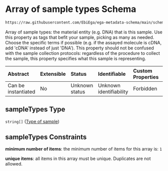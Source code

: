 # Array of sample types Schema

```txt
https://raw.githubusercontent.com/EbiEga/ega-metadata-schema/main/schemas/EGA.sample.json#/properties/sampleTypes
```

Array of sample types: the material entity (e.g. DNA) that is this sample. Use this property as tags that befit your sample, picking as many as needed. Choose the specific terms if possible (e.g. if the assayed molecule is cDNA, add 'cDNA' instead of just 'DNA'). This property should not be confused with the sample collection protocols: regardless of the procedure to collect the sample, this property specifies what this sample is representing.

| Abstract            | Extensible | Status         | Identifiable            | Custom Properties | Additional Properties | Access Restrictions | Defined In                                                                   |
| :------------------ | :--------- | :------------- | :---------------------- | :---------------- | :-------------------- | :------------------ | :--------------------------------------------------------------------------- |
| Can be instantiated | No         | Unknown status | Unknown identifiability | Forbidden         | Forbidden             | none                | [EGA.sample.json\*](../../../schemas/EGA.sample.json "open original schema") |

## sampleTypes Type

`string[]` ([Type of sample](ega-10-properties-array-of-sample-types-type-of-sample.md))

## sampleTypes Constraints

**minimum number of items**: the minimum number of items for this array is: `1`

**unique items**: all items in this array must be unique. Duplicates are not allowed.
